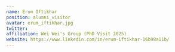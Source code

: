 ```yaml
---
name: Erum Iftikhar
position: alumni_visitor 
avatar: erum_iftikhar.jpg
twitter: 
affiliation: Wei Wei's Group (PhD Visit 2025)
website: https://www.linkedin.com/in/erum-iftikhar-16b98a11b/
---
```

